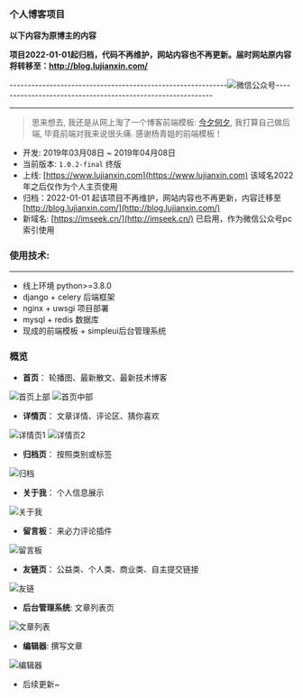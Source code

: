 ### 个人博客项目
**以下内容为原博主的内容**

**项目2022-01-01起归档，代码不再维护，网站内容也不再更新。届时网站原内容将转移至：http://blog.lujianxin.com/**


------------------------------------------------------------![微信公众号](./static/image/wxgzh.jpg)</image>------------------------------------------------------------

---

> 思来想去, 我还是从网上淘了一个博客前端模板: [今夕何夕](https://qingqingblog.com/), 我打算自己做后端, 毕竟前端对我来说很头痛.
感谢杨青姐的前端模板！

- 开发: 2019年03月08日 ~ 2019年04月08日
- 当前版本: `1.0.2-final` 终版
- 上线: [https://www.lujianxin.com](https://www.lujianxin.com) 该域名2022年之后仅作为个人主页使用
- 归档：2022-01-01 起该项目不再维护，网站内容也不再更新，内容迁移至 [http://blog.lujianxin.com/](http://blog.lujianxin.com/)
- 新域名: [https://imseek.cn/](http://imseek.cn/) 已启用，作为微信公众号pc索引使用

### 使用技术:

---
- 线上环境 python>=3.8.0
- django + celery 后端框架
- nginx + uwsgi 项目部署
- mysql + redis 数据库
- 现成的前端模板 + simpleui后台管理系统

### 概览

- **首页**： 轮播图、最新散文、最新技术博客

![首页上部](./docs/imgs/index.png)
![首页中部](./docs/imgs/index-main.png)

- **详情页**： 文章详情、评论区、猜你喜欢

![详情页1](./docs/imgs/detail.png)
![详情页2](./docs/imgs/detail-footer.png)

- **归档页**： 按照类别或标签

![归档](./docs/imgs/archive.png)

- **关于我**： 个人信息展示

![关于我](./docs/imgs/aboutme.png)

- **留言板**： 来必力评论插件

![留言板](./docs/imgs/msgbox.png)

- **友链页**： 公益类、个人类、商业类、自主提交链接

![友链](./docs/imgs/links.png)

- **后台管理系统**: 文章列表页

![文章列表](./docs/imgs/admin.png)

- **编辑器**: 撰写文章

![编辑器](./docs/imgs/blog-write.png)

- 后续更新~
